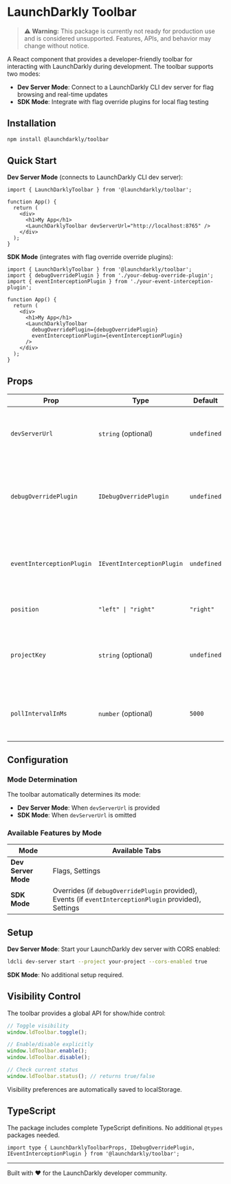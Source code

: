 # LaunchDarkly Toolbar

> ⚠️ **Warning:** This package is currently not ready for production use and is considered unsupported. Features, APIs, and behavior may change without notice.

A React component that provides a developer-friendly toolbar for interacting with LaunchDarkly during development. The toolbar supports two modes:

- **Dev Server Mode**: Connect to a LaunchDarkly CLI dev server for flag browsing and real-time updates
- **SDK Mode**: Integrate with flag override plugins for local flag testing

## Installation

```bash
npm install @launchdarkly/toolbar
```

## Quick Start

**Dev Server Mode** (connects to LaunchDarkly CLI dev server):

```tsx
import { LaunchDarklyToolbar } from '@launchdarkly/toolbar';

function App() {
  return (
    <div>
      <h1>My App</h1>
      <LaunchDarklyToolbar devServerUrl="http://localhost:8765" />
    </div>
  );
}
```

**SDK Mode** (integrates with flag override override plugins):

```tsx
import { LaunchDarklyToolbar } from '@launchdarkly/toolbar';
import { debugOverridePlugin } from './your-debug-override-plugin';
import { eventInterceptionPlugin } from './your-event-interception-plugin';

function App() {
  return (
    <div>
      <h1>My App</h1>
      <LaunchDarklyToolbar
        debugOverridePlugin={debugOverridePlugin}
        eventInterceptionPlugin={eventInterceptionPlugin}
      />
    </div>
  );
}
```

## Props

| Prop                      | Type                       | Default     | Description                                                               |
| ------------------------- | -------------------------- | ----------- | ------------------------------------------------------------------------- |
| `devServerUrl`            | `string` (optional)        | `undefined` | URL of your LaunchDarkly dev server. If provided, enables Dev Server Mode |
| `debugOverridePlugin`     | `IDebugOverridePlugin`     | `undefined` | Debug override plugin for SDK Mode. Shows Overrides tab when provided     |
| `eventInterceptionPlugin` | `IEventInterceptionPlugin` | `undefined` | Event interception plugin for SDK Mode. Enables Events tab functionality  |
| `position`                | `"left" \| "right"`        | `"right"`   | Position of the toolbar on screen                                         |
| `projectKey`              | `string` (optional)        | `undefined` | Optional project key for multi-project setups (Dev Server Mode only)      |
| `pollIntervalInMs`        | `number` (optional)        | `5000`      | Polling interval for dev server updates (Dev Server Mode only)            |

## Configuration

### Mode Determination

The toolbar automatically determines its mode:

- **Dev Server Mode**: When `devServerUrl` is provided
- **SDK Mode**: When `devServerUrl` is omitted

### Available Features by Mode

| Mode                | Available Tabs                                                                                          |
| ------------------- | ------------------------------------------------------------------------------------------------------- |
| **Dev Server Mode** | Flags, Settings                                                                                         |
| **SDK Mode**        | Overrides (if `debugOverridePlugin` provided), Events (if `eventInterceptionPlugin` provided), Settings |

## Setup

**Dev Server Mode**: Start your LaunchDarkly dev server with CORS enabled:

```bash
ldcli dev-server start --project your-project --cors-enabled true
```

**SDK Mode**: No additional setup required.

## Visibility Control

The toolbar provides a global API for show/hide control:

```javascript
// Toggle visibility
window.ldToolbar.toggle();

// Enable/disable explicitly
window.ldToolbar.enable();
window.ldToolbar.disable();

// Check current status
window.ldToolbar.status(); // returns true/false
```

Visibility preferences are automatically saved to localStorage.

## TypeScript

The package includes complete TypeScript definitions. No additional `@types` packages needed.

```tsx
import type { LaunchDarklyToolbarProps, IDebugOverridePlugin, IEventInterceptionPlugin } from '@launchdarkly/toolbar';
```

---

Built with ❤️ for the LaunchDarkly developer community.
